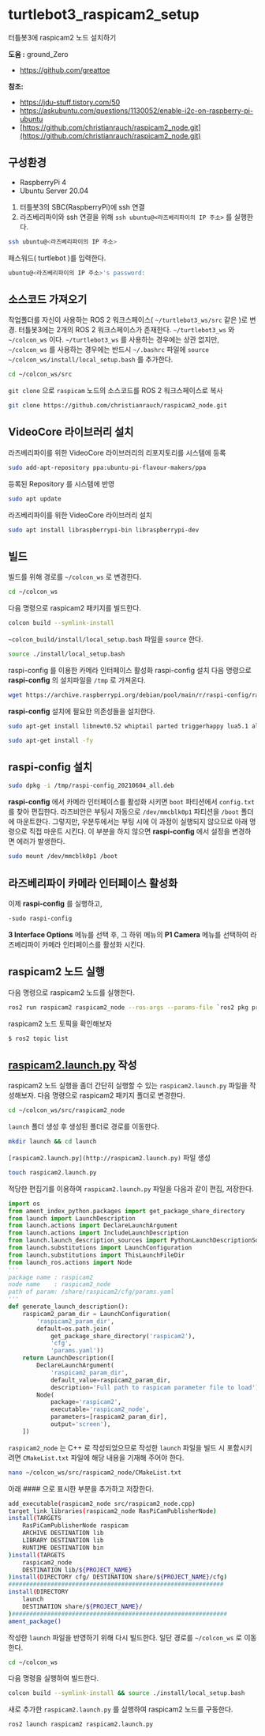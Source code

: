 # turtlebot3_raspicam2_setup
터틀봇3에 raspicam2 노드 설치하기

**도움 :**  ground_Zero
- https://github.com/greattoe

**참조:** 
- https://jdu-stuff.tistory.com/50
- https://askubuntu.com/questions/1130052/enable-i2c-on-raspberry-pi-ubuntu
- [https://github.com/christianrauch/raspicam2_node.git](https://github.com/christianrauch/raspicam2_node.git)

## 구성환경
- RaspberryPi 4
- Ubuntu Server 20.04

1. 터틀봇3의 SBC(RaspberryPi)에 ssh 연결
2. 라즈베리파이와 ssh 연결을 위해 `ssh ubuntu@<라즈베리파이의 IP 주소>` 를 실행한다. 
```bash
ssh ubuntu@<라즈베리파이의 IP 주소>
```
패스워드( turtlebot )를 입력한다. 
```bash
ubuntu@<라즈베리파이의 IP 주소>'s password: 
```
## 소스코드 가져오기
작업폴더를 자신이 사용하는 ROS 2 워크스페이스( `~/turtlebot3_ws/src` 같은 )로 변경.
터틀봇3에는 2개의 ROS 2 워크스페이스가 존재한다. `~/turtlebot3_ws` 와 `~/colcon_ws` 이다. `~/turtlebot3_ws` 를 사용하는 경우에는 상관 없지만, `~/colcon_ws` 를 사용하는 경우에는 반드시 `~/.bashrc` 파일에 `source ~/colcon_ws/install/local_setup.bash` 를 추가한다.
```bash
cd ~/colcon_ws/src
```
`git clone` 으로 `raspicam` 노드의 소스코드를 ROS 2 워크스페이스로 복사
```bash
git clone https://github.com/christianrauch/raspicam2_node.git
```
## VideoCore 라이브러리 설치
라즈베리파이를 위한 VideoCore 라이브러리의 리포지토리를 시스템에 등록
```bash
sudo add-apt-repository ppa:ubuntu-pi-flavour-makers/ppa
```
등록된 Repository 를 시스템에 반영
```bash
sudo apt update
```
라즈베리파이를 위한 VideoCore 라이브러리 설치
```bash
sudo apt install libraspberrypi-bin libraspberrypi-dev
```
## 빌드
빌드를 위해 경로를 `~/colcon_ws` 로 변경한다.
```bash
cd ~/colcon_ws
```
다음 명령으로 raspicam2 패키지를 빌드한다.
```bash
colcon build --symlink-install
```
`~colcon_build/install/local_setup.bash` 파일을 `source` 한다.
```bash
source ./install/local_setup.bash
```
raspi-config 를 이용한 카메라 인터페이스 활성화
raspi-config 설치
다음 명령으로 **raspi-config** 의 설치파일을 `/tmp` 로 가져온다.
```bash
wget https://archive.raspberrypi.org/debian/pool/main/r/raspi-config/raspi-config_20210604_all.deb -P /tmp
```
**raspi-config** 설치에 필요한 의존성들을 설치한다.
```bash
sudo apt-get install libnewt0.52 whiptail parted triggerhappy lua5.1 alsa-utils -y
```
```bash
sudo apt-get install -fy
```
## raspi-config 설치
```bash
sudo dpkg -i /tmp/raspi-config_20210604_all.deb
```
**raspi-config** 에서 카메라 인터페이스를 활성화 시키면 `boot` 파티션에서 `config.txt` 를 찾아 편집한다. 라즈비안은 부팅시 자동으로  `/dev/mmcblk0p1` 파티션을 `/boot` 폴더에 마운트한다. 그렇지만, 우분투에서는 부팅 시에 이 과정이 실행되지 않으므로 아래 명령으로 직접 마운트 시킨다. 이 부분을 하지 않으면 **raspi-config** 에서 설정을 변경하면 에러가 발생한다. 
```bash
sudo mount /dev/mmcblk0p1 /boot
```
## 라즈베리파이 카메라 인터페이스 활성화
이제 **raspi-config** 를 실행하고, 
```bash
-sudo raspi-config
```
**3 Interface Options** 메뉴를 선택 후, 그 하위 메뉴의 **P1 Camera** 메뉴를 선택하여 라즈베리파이 카메라 인터페이스를 활성화 시킨다. 
## raspicam2 노드 실행
다음 명령으로 raspicam2 노드를 실행한다.
```bash
ros2 run raspicam2 raspicam2_node --ros-args --params-file `ros2 pkg prefix raspicam2`/share/raspicam2/cfg/params.yaml
```
raspicam2 노드 토픽을 확인해보자
```bash
$ ros2 topic list
```
## [raspicam2.launch.py](http://raspicam2.launch.py) 작성
raspicam2 노드 실행을 좀더 간단히 실행할 수 있는 `raspicam2.launch.py` 파일을 작성해보자.
다음 명령으로 raspicam2 패키지 폴더로 변경한다.
```bash
cd ~/colcon_ws/src/raspicam2_node
```
`launch` 폴더 생성 후 생성된 폴더로 경로를 이동한다.
```bash
mkdir launch && cd launch
```
`[raspicam2.launch.py](http://raspicam2.launch.py)` 파일 생성
```bash
touch raspicam2.launch.py
```
적당한 편집기를 이용하여 `raspicam2.launch.py` 파일을 다음과 같이 편집, 저장한다. 
```python
import os
from ament_index_python.packages import get_package_share_directory
from launch import LaunchDescription
from launch.actions import DeclareLaunchArgument
from launch.actions import IncludeLaunchDescription
from launch.launch_description_sources import PythonLaunchDescriptionSource
from launch.substitutions import LaunchConfiguration
from launch.substitutions import ThisLaunchFileDir
from launch_ros.actions import Node
'''
package name : raspicam2
node name    : raspicam2_node
path of param: /share/raspicam2/cfg/params.yaml
'''
def generate_launch_description():
    raspicam2_param_dir = LaunchConfiguration(
        'raspicam2_param_dir',
        default=os.path.join(
            get_package_share_directory('raspicam2'),
            'cfg',
            'params.yaml'))
    return LaunchDescription([
        DeclareLaunchArgument(
            'raspicam2_param_dir',
            default_value=raspicam2_param_dir,
            description='Full path to raspicam parameter file to load'),
        Node(
            package='raspicam2',
            executable='raspicam2_node',
            parameters=[raspicam2_param_dir],
            output='screen'),
    ])
```
`raspicam2_node` 는 C++ 로 작성되었으므로 작성한 `launch` 파일을 빌드 시 포함시키려면 `CMakeList.txt` 파일에 해당 내용을 기재해 주어야 한다.
```bash
nano ~/colcon_ws/src/raspicam2_node/CMakeList.txt
```
아래 #### 으로 표시한 부분을 추가하고 저장한다. 
```bash
add_executable(raspicam2_node src/raspicam2_node.cpp)
target_link_libraries(raspicam2_node RasPiCamPublisherNode)
install(TARGETS
    RasPiCamPublisherNode raspicam
    ARCHIVE DESTINATION lib
    LIBRARY DESTINATION lib
    RUNTIME DESTINATION bin
)install(TARGETS
    raspicam2_node
    DESTINATION lib/${PROJECT_NAME}
)install(DIRECTORY cfg/ DESTINATION share/${PROJECT_NAME}/cfg)
#############################################################
install(DIRECTORY
    launch
    DESTINATION share/${PROJECT_NAME}/
)#############################################################
ament_package()
```
작성한 `launch` 파일을 반영하기 위해 다시 빌드한다. 일단 경로를 `~/colcon_ws` 로 이동한다.
```bash
cd ~/colcon_ws
```
다음 명령을 실행하여 빌드한다.
```bash
colcon build --symlink-install && source ./install/local_setup.bash
```
새로 추가한 `raspicam2.launch.py` 를 실행하여 raspicam2 노드를 구동한다.
```bash
ros2 launch raspicam2 raspicam2.launch.py
```
